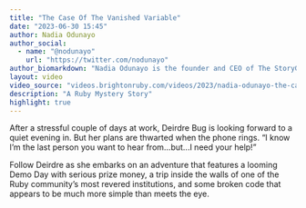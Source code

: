 ```yaml
---
title: "The Case Of The Vanished Variable"
date: "2023-06-30 15:45"
author: Nadia Odunayo
author_social:
  - name: "@nodunayo"
    url: "https://twitter.com/nodunayo"
author_biomarkdown: "Nadia Odunayo is the founder and CEO of The StoryGraph, the new app that helps you to track your reading and choose which book to read next based on your mood and favourite topics and themes. She previously worked at Pivotal Labs as a software engineer and originally learnt to code at Makers Academy in London. In her spare time she loves to take dance class and, naturally, read!"
layout: video
video_source: "videos.brightonruby.com/videos/2023/nadia-odunayo-the-case-of-the-vanished-variable.mp4"
description: "A Ruby Mystery Story"
highlight: true
---
```


After a stressful couple of days at work, Deirdre Bug is looking forward to a quiet evening in. But her plans are thwarted when the phone rings. “I know I’m the last person you want to hear from…but...I need your help!”

Follow Deirdre as she embarks on an adventure that features a looming Demo Day with serious prize money, a trip inside the walls of one of the Ruby community’s most revered institutions, and some broken code that appears to be much more simple than meets the eye.